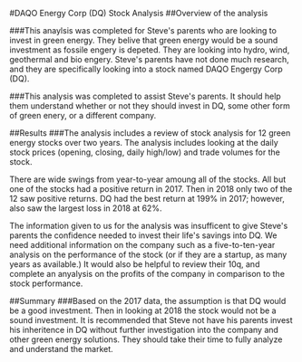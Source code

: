 #DAQO Energy Corp (DQ) Stock Analysis
##Overview of the analysis

###This anaylsis was completed for Steve's parents who are looking to invest in green energy.  They belive that green energy would be a sound investment as fossile engery is depeted.  They are looking into hydro, wind, geothermal and bio engery.  Steve's parents have not done much research, and they are specifically looking into a stock named DAQO Engergy Corp (DQ). 

###This analysis was completed to assist Steve's parents.  It should help them understand whether or not they should invest in DQ, some other form of green enery, or a different company.

##Results
###The analysis includes a review of stock analysis for 12 green energy stocks over two years.  The analysis includes looking at the daily stock prices (opening, closing, daily high/low) and trade volumes for the stock.  

There are wide swings from year-to-year amoung all of the stocks.  All but one of the stocks had a positive return in 2017.  Then in 2018 only two of the 12 saw positive returns.  DQ had the best return at 199% in 2017; however, also saw the largest loss in 2018 at 62%.

The information given to us for the analysis was insufficent to give Steve's parents the confidence needed to invest their life's savings into DQ.  We need additional information on the company such as a five-to-ten-year analysis on the performance of the stock (or if they are a startup, as many years as available.) It would also be helpful to review their 10q, and complete an anyalysis on the profits of the company in comparison to the stock performance.

##Summary
###Based on the 2017 data, the assumption is that DQ would be a good investment.  Then in looking at 2018 the stock would not be a sound investment.  It is recommended that Steve not have his parents invest his inheritence in DQ without further investigation into the company and other green energy solutions.  They should take their time to fully analyze and understand the market.


